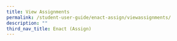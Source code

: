 ```yaml
---
title: View Assignments
permalink: /student-user-guide/enact-assign/viewassignments/
description: ""
third_nav_title: Enact (Assign)
---
```

